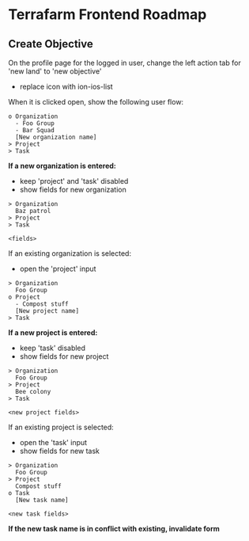 # Terrafarm Frontend Roadmap

## Create Objective

On the profile page for the logged in user, change the left action tab for 'new land'
to 'new objective'
- replace icon with ion-ios-list

When it is clicked open, show the following user flow:
```
o Organization
  - Foo Group
  - Bar Squad
  [New organization name]
> Project
> Task
```
**If a new organization is entered:**
- keep 'project' and 'task' disabled
- show fields for new organization
```
> Organization
  Baz patrol
> Project
> Task

<fields>
```
If an existing organization is selected:
- open the 'project' input
```
> Organization
  Foo Group
o Project
  - Compost stuff
  [New project name]
> Task
```
**If a new project is entered:**
- keep 'task' disabled
- show fields for new project
```
> Organization
  Foo Group
> Project
  Bee colony
> Task

<new project fields>
```
If an existing project is selected:
- open the 'task' input
- show fields for new task
```
> Organization
  Foo Group
> Project
  Compost stuff
o Task
  [New task name]

<new task fields>
```
**If the new task name is in conflict with existing, invalidate form**
